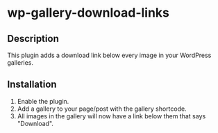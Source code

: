 wp-gallery-download-links
=========================

Description
---
This plugin adds a download link below every image in your WordPress galleries.

Installation
---
1) Enable the plugin.
2) Add a gallery to your page/post with the gallery shortcode.
3) All images in the gallery will now have a link below them that says "Download".